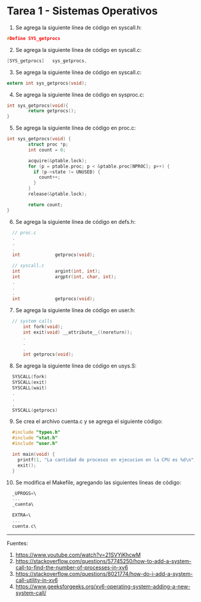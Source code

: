 # Tarea 1 - Sistemas Operativos

1. Se agrega la siguiente línea de código en syscall.h: 
```C
#Define SYS_getprocs
```

2. Se agrega la siguiente línea de código en syscall.c:
```C
[SYS_getprocs]   sys_getprocs,
```

3. Se agrega la siguiente línea de código en syscall.c:
```C
extern int sys_getprocs(void);
```

4. Se agrega la siguiente línea de código en sysproc.c:
```C
int sys_getprocs(void){
        return getprocs();
}
```

5. Se agrega la siguiente línea de código en proc.c:
```C
int sys_getprocs(void) {
        struct proc *p;
        int count = 0;

        acquire(&ptable.lock);
        for (p = ptable.proc; p < &ptable.proc[NPROC]; p++) {
          if (p->state != UNUSED) {
            count++;
          }
        }
        release(&ptable.lock);

        return count;
} 
```

6. Se agrega la siguiente línea de código en defs.h:
```C
  // proc.c
  .  
  .
  .
  int             getprocs(void);

  // syscall.c
  int             argint(int, int);
  int             argptr(int, char, int);
  .
  .
  .
  int             getprocs(void);
```

7. Se agrega la siguiente línea de código en user.h:
```C
  // system calls
      int fork(void);
      int exit(void) __attribute__((noreturn));
      .
      .
      .
      int getprocs(void);
```

8. Se agrega la siguiente línea de código en usys.S:
```C
  SYSCALL(fork)
  SYSCALL(exit)
  SYSCALL(wait)
  .
  .
  .
  SYSCALL(getprocs)  
```    

9. Se crea el archivo cuenta.c y se agrega el siguiente código:
```C
  #include "types.h"
  #include "stat.h"
  #include "user.h"

  int main(void) {
    printf(1, "La cantidad de procesos en ejecucion en la CPU es %d\n", getprocs());
    exit();
  }
```   

10. Se modifica el Makefile, agregando las siguientes líneas de código:
```C
  _UPROGS=\
  ...
  _cuenta\

  EXTRA=\
  ...
  cuenta.c\
```   
---
Fuentes:
1. https://www.youtube.com/watch?v=21SVYiKhcwM
2. https://stackoverflow.com/questions/57745250/how-to-add-a-system-call-to-find-the-number-of-processes-in-xv6
3. https://stackoverflow.com/questions/8021774/how-do-i-add-a-system-call-utility-in-xv6
4. https://www.geeksforgeeks.org/xv6-operating-system-adding-a-new-system-call/
